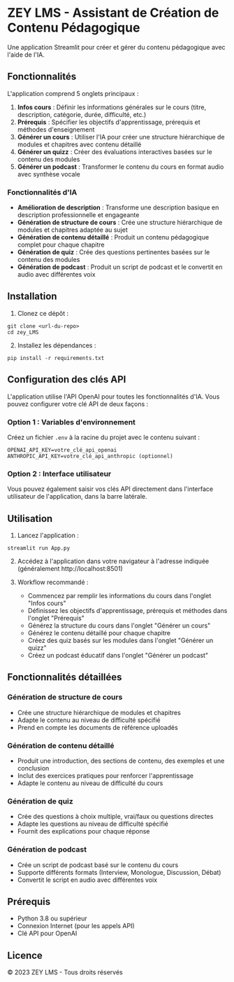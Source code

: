 # ZEY LMS - Assistant de Création de Contenu Pédagogique

Une application Streamlit pour créer et gérer du contenu pédagogique avec l'aide de l'IA.

## Fonctionnalités

L'application comprend 5 onglets principaux :

1. **Infos cours** : Définir les informations générales sur le cours (titre, description, catégorie, durée, difficulté, etc.)
2. **Prérequis** : Spécifier les objectifs d'apprentissage, prérequis et méthodes d'enseignement
3. **Générer un cours** : Utiliser l'IA pour créer une structure hiérarchique de modules et chapitres avec contenu détaillé
4. **Générer un quizz** : Créer des évaluations interactives basées sur le contenu des modules
5. **Générer un podcast** : Transformer le contenu du cours en format audio avec synthèse vocale

### Fonctionnalités d'IA

- **Amélioration de description** : Transforme une description basique en description professionnelle et engageante
- **Génération de structure de cours** : Crée une structure hiérarchique de modules et chapitres adaptée au sujet
- **Génération de contenu détaillé** : Produit un contenu pédagogique complet pour chaque chapitre
- **Génération de quiz** : Crée des questions pertinentes basées sur le contenu des modules
- **Génération de podcast** : Produit un script de podcast et le convertit en audio avec différentes voix

## Installation

1. Clonez ce dépôt :
```
git clone <url-du-repo>
cd zey_LMS
```

2. Installez les dépendances :
```
pip install -r requirements.txt
```

## Configuration des clés API

L'application utilise l'API OpenAI pour toutes les fonctionnalités d'IA. Vous pouvez configurer votre clé API de deux façons :

### Option 1 : Variables d'environnement

Créez un fichier `.env` à la racine du projet avec le contenu suivant :

```
OPENAI_API_KEY=votre_clé_api_openai
ANTHROPIC_API_KEY=votre_clé_api_anthropic (optionnel)
```

### Option 2 : Interface utilisateur

Vous pouvez également saisir vos clés API directement dans l'interface utilisateur de l'application, dans la barre latérale.

## Utilisation

1. Lancez l'application :
```
streamlit run App.py
```

2. Accédez à l'application dans votre navigateur à l'adresse indiquée (généralement http://localhost:8501)

3. Workflow recommandé :
   - Commencez par remplir les informations du cours dans l'onglet "Infos cours"
   - Définissez les objectifs d'apprentissage, prérequis et méthodes dans l'onglet "Prérequis"
   - Générez la structure du cours dans l'onglet "Générer un cours"
   - Générez le contenu détaillé pour chaque chapitre
   - Créez des quiz basés sur les modules dans l'onglet "Générer un quizz"
   - Créez un podcast éducatif dans l'onglet "Générer un podcast"

## Fonctionnalités détaillées

### Génération de structure de cours
- Crée une structure hiérarchique de modules et chapitres
- Adapte le contenu au niveau de difficulté spécifié
- Prend en compte les documents de référence uploadés

### Génération de contenu détaillé
- Produit une introduction, des sections de contenu, des exemples et une conclusion
- Inclut des exercices pratiques pour renforcer l'apprentissage
- Adapte le contenu au niveau de difficulté du cours

### Génération de quiz
- Crée des questions à choix multiple, vrai/faux ou questions directes
- Adapte les questions au niveau de difficulté spécifié
- Fournit des explications pour chaque réponse

### Génération de podcast
- Crée un script de podcast basé sur le contenu du cours
- Supporte différents formats (Interview, Monologue, Discussion, Débat)
- Convertit le script en audio avec différentes voix

## Prérequis

- Python 3.8 ou supérieur
- Connexion Internet (pour les appels API)
- Clé API pour OpenAI

## Licence

© 2023 ZEY LMS - Tous droits réservés 